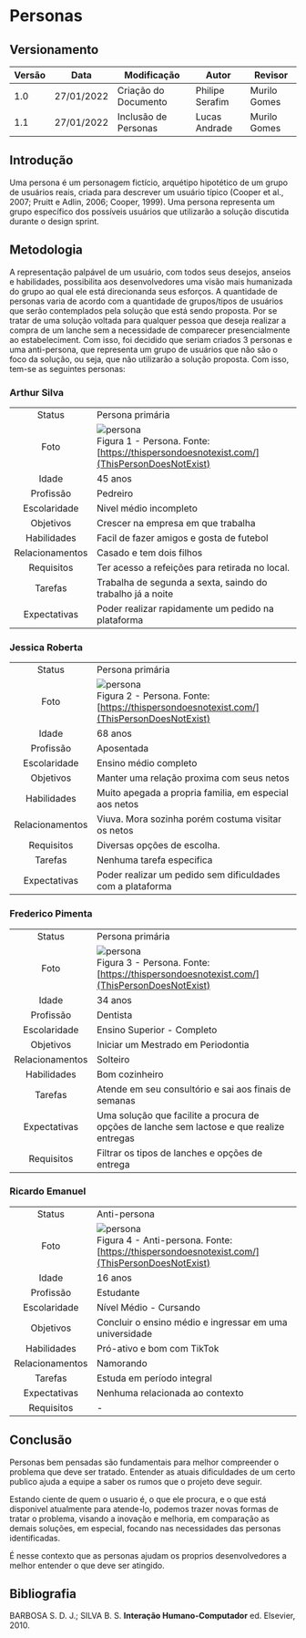 # Personas

## Versionamento

| Versão | Data       | Modificação          | Autor           | Revisor      |
| ------ | ---------- | -------------------- | --------------- | ------------ |
| 1.0    | 27/01/2022 | Criação do Documento | Philipe Serafim | Murilo Gomes |
| 1.1    | 27/01/2022 | Inclusão de Personas | Lucas Andrade   | Murilo Gomes |

## Introdução

Uma persona é um personagem fictício, arquétipo hipotético de um grupo de usuários reais, criada para descrever um usuário típico (Cooper et al., 2007; Pruitt e Adlin, 2006; Cooper, 1999). Uma persona representa um grupo específico dos possíveis usuários que utilizarão a solução discutida durante o design sprint.

## Metodologia

A representação palpável de um usuário, com todos seus desejos, anseios e habilidades, possibilita aos desenvolvedores uma visão mais humanizada do grupo ao qual ele está direcionanda seus esforços.
A quantidade de personas varia de acordo com a quantidade de grupos/tipos de usuários que serão contemplados pela solução que está sendo proposta. Por se tratar de uma solução voltada para qualquer pessoa que deseja realizar a compra de um lanche sem a necessidade de comparecer presencialmente ao estabeleciment. Com isso, foi decidido que seriam criados 3 personas e uma anti-persona, que representa um grupo de usuários que não são o foco da solução, ou seja, que não utilizarão a solução proposta.
Com isso, tem-se as seguintes personas:

### Arthur Silva

|                 |                                                                                                                                                           |
| :-------------: | :-------------------------------------------------------------------------------------------------------------------------------------------------------- |
|     Status      | Persona primária                                                                                                                                          |
|      Foto       | ![persona](./../../assets/images/persona1.jpg ":size=200") </br> Figura 1 - Persona. Fonte: [https://thispersondoesnotexist.com/](ThisPersonDoesNotExist) |
|      Idade      | 45 anos                                                                                                                                                   |
|    Profissão    | Pedreiro                                                                                                                                                  |
|  Escolaridade   | Nivel médio incompleto                                                                                                                                    |
|    Objetivos    | Crescer na empresa em que trabalha                                                                                                                        |
|   Habilidades   | Facil de fazer amigos e gosta de futebol                                                                                                                  |
| Relacionamentos | Casado e tem dois filhos                                                                                                                                  |
|   Requisitos    | Ter acesso a refeições para retirada no local.                                                                                                            |
|     Tarefas     | Trabalha de segunda a sexta, saindo do trabalho já a noite                                                                                                |
|  Expectativas   | Poder realizar rapidamente um pedido na plataforma                                                                                                        |

### Jessica Roberta

|                 |                                                                                                                                                           |
| :-------------: | :-------------------------------------------------------------------------------------------------------------------------------------------------------- |
|     Status      | Persona primária                                                                                                                                          |
|      Foto       | ![persona](./../../assets/images/persona3.jpg ":size=200") </br> Figura 2 - Persona. Fonte: [https://thispersondoesnotexist.com/](ThisPersonDoesNotExist) |
|      Idade      | 68 anos                                                                                                                                                   |
|    Profissão    | Aposentada                                                                                                                                                |
|  Escolaridade   | Ensino médio completo                                                                                                                                     |
|    Objetivos    | Manter uma relação proxima com seus netos                                                                                                                 |
|   Habilidades   | Muito apegada a propria familia, em especial aos netos                                                                                                    |
| Relacionamentos | Viuva. Mora sozinha porém costuma visitar os netos                                                                                                        |
|   Requisitos    | Diversas opções de escolha.                                                                                                                               |
|     Tarefas     | Nenhuma tarefa especifica                                                                                                                                 |
|  Expectativas   | Poder realizar um pedido sem dificuldades com a plataforma                                                                                                |

### Frederico Pimenta

|                 |                                                                                                                                                           |
| :-------------: | :-------------------------------------------------------------------------------------------------------------------------------------------------------- |
|     Status      | Persona primária                                                                                                                                          |
|      Foto       | ![persona](./../../assets/images/persona2.jpg ":size=200") </br> Figura 3 - Persona. Fonte: [https://thispersondoesnotexist.com/](ThisPersonDoesNotExist) |
|      Idade      | 34 anos                                                                                                                                                   |
|    Profissão    | Dentista                                                                                                                                                  |
|  Escolaridade   | Ensino Superior - Completo                                                                                                                                |
|    Objetivos    | Iniciar um Mestrado em Periodontia                                                                                                                        |
| Relacionamentos | Solteiro                                                                                                                                                  |
|   Habilidades   | Bom cozinheiro                                                                                                                                            |
|     Tarefas     | Atende em seu consultório e sai aos finais de semanas                                                                                                     |
|  Expectativas   | Uma solução que facilite a procura de opções de lanche sem lactose e que realize entregas                                                                 |
|   Requisitos    | Filtrar os tipos de lanches e opções de entrega                                                                                                           |

### Ricardo Emanuel

|                 |                                                                                                                                                                |
| :-------------: | :------------------------------------------------------------------------------------------------------------------------------------------------------------- |
|     Status      | Anti-persona                                                                                                                                                   |
|      Foto       | ![persona](./../../assets/images/persona4.jpg ":size=200") </br> Figura 4 - Anti-persona. Fonte: [https://thispersondoesnotexist.com/](ThisPersonDoesNotExist) |
|      Idade      | 16 anos                                                                                                                                                        |
|    Profissão    | Estudante                                                                                                                                                      |
|  Escolaridade   | Nível Médio - Cursando                                                                                                                                         |
|    Objetivos    | Concluir o ensino médio e ingressar em uma universidade                                                                                                        |
|   Habilidades   | Pró-ativo e bom com TikTok                                                                                                                                     |
| Relacionamentos | Namorando                                                                                                                                                      |
|     Tarefas     | Estuda em período integral                                                                                                                                     |
|  Expectativas   | Nenhuma relacionada ao contexto                                                                                                                                |
|   Requisitos    | -                                                                                                                                                              |

## Conclusão

Personas bem pensadas são fundamentais para melhor compreender o problema que deve ser tratado. Entender as atuais dificuldades de um certo publico ajuda a equipe a saber os rumos que o projeto deve seguir.

Estando ciente de quem o usuario é, o que ele procura, e o que está disponivel atualmente para atende-lo, podemos trazer novas formas de tratar o problema, visando a inovação e melhoria, em comparação as demais soluções, em especial, focando nas necessidades das personas identificadas.

É nesse contexto que as personas ajudam os proprios desenvolvedores a melhor entender o que deve ser atingido.

## Bibliografia

BARBOSA S. D. J.; SILVA B. S. **Interação Humano-Computador** ed. Elsevier, 2010.
